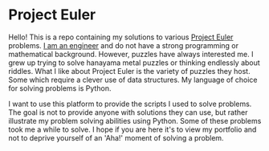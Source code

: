 # Project Euler

Hello! This is a repo containing my solutions to various [Project Euler](https://projecteuler.net/about) problems. [I am an engineer](https://www.linkedin.com/in/eduardo-ocampo) and do not have a strong programming or mathematical background. However, puzzles have always interested me. I grew up trying to solve hanayama metal puzzles or thinking endlessly about riddles. What I like about Project Euler is the variety of puzzles they host. Some which require a clever use of data structures. My language of choice for solving problems is Python.  

I want to use this platform to provide the scripts I used to solve problems. The goal is not to provide anyone with solutions they can use, but rather illustrate my problem solving abilities using Python. Some of these problems took me a while to solve. I hope if you are here it's to view my portfolio and not to deprive yourself of an 'Aha!' moment of solving a problem. 
